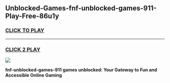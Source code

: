 
## Unblocked-Games-fnf-unblocked-games-911-Play-Free-86u1y
<h3>
<a href="https://premium76.site?title=fnf-unblocked-games-911&ref=18A">CLICK TO PLAY</a></h3>
<hr>

<h3>
<a href="https://premium76.site?title=fnf-unblocked-games-911&ref=18A">CLICK 2 PLAY</a>
  
</h3>

<a href="https://premium76.site?title=fnf-unblocked-games-911&ref=18A"><img src="https://clearcache.store/games.png"></a>


**fnf-unblocked-games-911 games unblocked: Your Gateway to Fun and Accessible Online Gaming**
